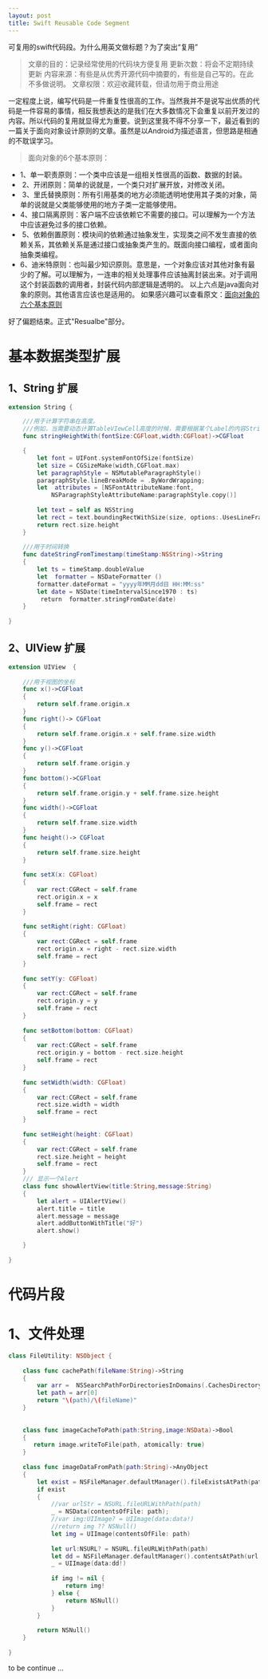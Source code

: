 ```yaml
---
layout: post
title: Swift Reusable Code Segment
---
```


可复用的swift代码段。为什么用英文做标题？为了突出“复用”
>文章的目的：记录经常使用的代码块方便复用
更新次数：将会不定期持续更新
内容来源：有些是从优秀开源代码中摘要的，有些是自己写的。在此不多做说明。
文章权限：欢迎收藏转载，但请勿用于商业用途

一定程度上说，编写代码是一件重复性很高的工作。当然我并不是说写出优质的代码是一件容易的事情，相反我想表达的是我们在大多数情况下会重复以前开发过的内容。所以代码的复用就显得尤为重要。说到这里我不得不分享一下，最近看到的一篇关于面向对象设计原则的文章。虽然是以Android为描述语言，但思路是相通的不耽误学习。

>面向对象的6个基本原则： 
* 1、单一职责原则：一个类中应该是一组相关性很高的函数、数据的封装。
*  2、开闭原则：简单的说就是，一个类只对扩展开放，对修改关闭。
*  3、里氏替换原则：所有引用基类的地方必须能透明地使用其子类的对象，简单的说就是父类能够使用的地方子类一定能够使用。 
* 4、接口隔离原则：客户端不应该依赖它不需要的接口。可以理解为一个方法中应该避免过多的接口依赖。
*  5、依赖倒置原则：模块间的依赖通过抽象发生，实现类之间不发生直接的依赖关系，其依赖关系是通过接口或抽象类产生的。既面向接口编程，或者面向抽象类编程。 
* 6、迪米特原则：也叫最少知识原则。意思是，一个对象应该对其他对象有最少的了解。可以理解为，一连串的相关处理事件应该抽离封装出来。对于调用这个封装函数的调用者，封装代码内部逻辑是透明的。 以上六点是java面向对象的原则。其他语言应该也是适用的。
如果感兴趣可以查看原文：[面向对象的六个基本原则](http://blog.csdn.net/bboyfeiyu/article/details/50103471)

好了偏题结束。正式"Resualbe"部分。

# 基本数据类型扩展
## 1、String 扩展
~~~ swift
extension String {

    ///用于计算字符串在高度。
    ///例如，当需要动态计算TableVIewCell高度的时候，需要根据某个Label的内容String的长度来调整cell的高度，让其能够全部显示内容。
    func stringHeightWith(fontSize:CGFloat,width:CGFloat)->CGFloat

    {
        let font = UIFont.systemFontOfSize(fontSize)
        let size = CGSizeMake(width,CGFloat.max)
        let paragraphStyle = NSMutableParagraphStyle()
        paragraphStyle.lineBreakMode = .ByWordWrapping;
        let  attributes = [NSFontAttributeName:font,
            NSParagraphStyleAttributeName:paragraphStyle.copy()]
        
        let text = self as NSString
        let rect = text.boundingRectWithSize(size, options:.UsesLineFragmentOrigin, attributes: attributes, context:nil)
        return rect.size.height
    }
    
    ///用于时间转换
    func dateStringFromTimestamp(timeStamp:NSString)->String
    {
        let ts = timeStamp.doubleValue
        let  formatter = NSDateFormatter ()
        formatter.dateFormat = "yyyy年MM月dd日 HH:MM:ss"
        let date = NSDate(timeIntervalSince1970 : ts)
         return  formatter.stringFromDate(date)
    }
    
}
~~~

## 2、UIView 扩展
~~~ swift
extension UIView  {
   
    ///用于视图的坐标
    func x()->CGFloat
    {
        return self.frame.origin.x
    }
    func right()-> CGFloat
    {
        return self.frame.origin.x + self.frame.size.width
    }
    func y()->CGFloat
    {
        return self.frame.origin.y
    }
    func bottom()->CGFloat
    {
        return self.frame.origin.y + self.frame.size.height
    }
    func width()->CGFloat
    {
        return self.frame.size.width
    }
    func height()-> CGFloat
    {
        return self.frame.size.height
    }
    
    func setX(x: CGFloat)
    {
        var rect:CGRect = self.frame
        rect.origin.x = x
        self.frame = rect
    }
    
    func setRight(right: CGFloat)
    {
        var rect:CGRect = self.frame
        rect.origin.x = right - rect.size.width
        self.frame = rect
    }
    
    func setY(y: CGFloat)
    {
        var rect:CGRect = self.frame
        rect.origin.y = y
        self.frame = rect
    }
    
    func setBottom(bottom: CGFloat)
    {
        var rect:CGRect = self.frame
        rect.origin.y = bottom - rect.size.height
        self.frame = rect
    }
    
    func setWidth(width: CGFloat)
    {
        var rect:CGRect = self.frame
        rect.size.width = width
        self.frame = rect
    }
    
    func setHeight(height: CGFloat)
    {
        var rect:CGRect = self.frame
        rect.size.height = height
        self.frame = rect
    }
    /// 显示一个Alert
    class func showAlertView(title:String,message:String)
    {
        let alert = UIAlertView()
        alert.title = title
        alert.message = message
        alert.addButtonWithTitle("好")
        alert.show()

    }
   
}
~~~

# 代码片段

# 1、文件处理
~~~ swift
class FileUtility: NSObject {
   
    class func cachePath(fileName:String)->String
    {
        var arr =  NSSearchPathForDirectoriesInDomains(.CachesDirectory, .UserDomainMask, true)
        let path = arr[0] 
        return "\(path)/\(fileName)"
    }
    
    
    class func imageCacheToPath(path:String,image:NSData)->Bool
    {
       return image.writeToFile(path, atomically: true)
    }
    
    class func imageDataFromPath(path:String)->AnyObject
    {
        let exist = NSFileManager.defaultManager().fileExistsAtPath(path)
        if exist
        {
            //var urlStr = NSURL.fileURLWithPath(path)
            _ = NSData(contentsOfFile: path);
            //var img:UIImage? = UIImage(data:data!)
            //return img ?? NSNull()
            let img = UIImage(contentsOfFile: path)
            
            let url:NSURL? = NSURL.fileURLWithPath(path)
            let dd = NSFileManager.defaultManager().contentsAtPath(url!.path!)
            _ = UIImage(data:dd!)
            
            if img != nil {
                return img!
            } else {
                return NSNull()
            }
        }
        
        return NSNull()
    }
    
}
~~~

to be continue ...


